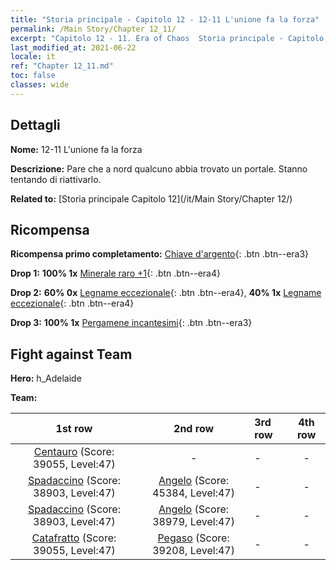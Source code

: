 ```yaml
---
title: "Storia principale - Capitolo 12 - 12-11 L'unione fa la forza"
permalink: /Main Story/Chapter 12_11/
excerpt: "Capitolo 12 - 11. Era of Chaos  Storia principale - Capitolo 12_11. 12-11 L'unione fa la forza"
last_modified_at: 2021-06-22
locale: it
ref: "Chapter 12_11.md"
toc: false
classes: wide
---
```


## Dettagli

 **Nome:** 12-11 L'unione fa la forza

 **Descrizione:** Pare che a nord qualcuno abbia trovato un portale. Stanno tentando di riattivarlo.

 **Related to:** [Storia principale Capitolo 12](/it/Main Story/Chapter 12/)

## Ricompensa

 **Ricompensa primo completamento:** [Chiave d'argento](/ItemsIT/con_693/){: .btn .btn--era3}

 **Drop 1:** **100% 1x** [Minerale raro +1](/ItemsIT/mat_40/){: .btn .btn--era4}

 **Drop 2:** **60% 0x** [Legname eccezionale](/ItemsIT/mat_34/){: .btn .btn--era4}, **40% 1x** [Legname eccezionale](/ItemsIT/mat_34/){: .btn .btn--era4}

 **Drop 3:** **100% 1x** [Pergamene incantesimi](/ItemsIT/con_694/){: .btn .btn--era3}


## Fight against Team
 **Hero:** h_Adelaide

 **Team:**


  | 1st row | 2nd row | 3rd row | 4th row |
  |:----:|:----:|:----|:----:|
  | [Centauro](/it/units/Centaur/) (Score: 39055, Level:47)  | - | - | - |
  | [Spadaccino](/it/units/Swordsman/) (Score: 38903, Level:47)  | [Angelo](/it/units/Angel/) (Score: 45384, Level:47)  | - | - |
  | [Spadaccino](/it/units/Swordsman/) (Score: 38903, Level:47)  | [Angelo](/it/units/Angel/) (Score: 38979, Level:47)  | - | - |
  | [Catafratto](/it/units/Cavalier/) (Score: 39055, Level:47)  | [Pegaso](/it/units/Pegasus/) (Score: 39208, Level:47)  | - | - |


